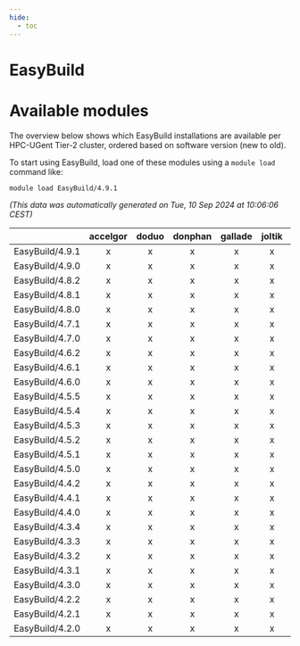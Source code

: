 ```yaml
---
hide:
  - toc
---
```


EasyBuild
=========

# Available modules


The overview below shows which EasyBuild installations are available per HPC-UGent Tier-2 cluster, ordered based on software version (new to old).

To start using EasyBuild, load one of these modules using a `module load` command like:

```shell
module load EasyBuild/4.9.1
```

*(This data was automatically generated on Tue, 10 Sep 2024 at 10:06:06 CEST)*  

| |accelgor|doduo|donphan|gallade|joltik|shinx|skitty|
| :---: | :---: | :---: | :---: | :---: | :---: | :---: | :---: |
|EasyBuild/4.9.1|x|x|x|x|x|x|x|
|EasyBuild/4.9.0|x|x|x|x|x|-|x|
|EasyBuild/4.8.2|x|x|x|x|x|-|x|
|EasyBuild/4.8.1|x|x|x|x|x|-|x|
|EasyBuild/4.8.0|x|x|x|x|x|-|x|
|EasyBuild/4.7.1|x|x|x|x|x|-|x|
|EasyBuild/4.7.0|x|x|x|x|x|-|x|
|EasyBuild/4.6.2|x|x|x|x|x|-|x|
|EasyBuild/4.6.1|x|x|x|x|x|-|x|
|EasyBuild/4.6.0|x|x|x|x|x|-|x|
|EasyBuild/4.5.5|x|x|x|x|x|-|x|
|EasyBuild/4.5.4|x|x|x|x|x|-|x|
|EasyBuild/4.5.3|x|x|x|x|x|-|x|
|EasyBuild/4.5.2|x|x|x|x|x|-|x|
|EasyBuild/4.5.1|x|x|x|x|x|-|x|
|EasyBuild/4.5.0|x|x|x|x|x|-|x|
|EasyBuild/4.4.2|x|x|x|x|x|-|x|
|EasyBuild/4.4.1|x|x|x|x|x|-|x|
|EasyBuild/4.4.0|x|x|x|x|x|-|x|
|EasyBuild/4.3.4|x|x|x|x|x|-|x|
|EasyBuild/4.3.3|x|x|x|x|x|-|x|
|EasyBuild/4.3.2|x|x|x|x|x|-|x|
|EasyBuild/4.3.1|x|x|x|x|x|-|x|
|EasyBuild/4.3.0|x|x|x|x|x|-|x|
|EasyBuild/4.2.2|x|x|x|x|x|-|x|
|EasyBuild/4.2.1|x|x|x|x|x|-|x|
|EasyBuild/4.2.0|x|x|x|x|x|-|x|
